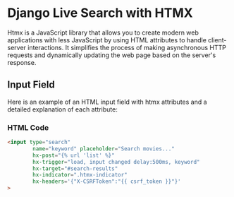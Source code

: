 # Django Live Search with HTMX

Htmx is a JavaScript library that allows you to create modern web applications with less JavaScript by using HTML attributes to handle client-server interactions. It simplifies the process of making asynchronous HTTP requests and dynamically updating the web page based on the server's response.

## Input Field

Here is an example of an HTML input field with htmx attributes and a detailed explanation of each attribute:

### HTML Code

```html
<input type="search" 
        name="keyword" placeholder="Search movies..." 
        hx-post="{% url 'list' %}" 
        hx-trigger="load, input changed delay:500ms, keyword" 
        hx-target="#search-results" 
        hx-indicator=".htmx-indicator"
        hx-headers='{"X-CSRFToken":"{{ csrf_token }}"}'
>
```
